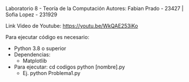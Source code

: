 Laboratorio 8 - Teoría de la Computación
Autores: Fabian Prado - 23427 | Sofia Lopez - 231929

Link Video de Youtube: https://youtu.be/WkQAE253iKo

Para ejecutar código es necesario: 
- Python 3.8 o superior
- Dependencias:
  - Matplotlib
- Para ejecutar:
  cd codigos
  python [nombre].py
  - Ej. python Problema1.py

